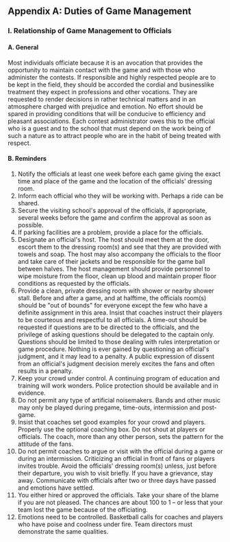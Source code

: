 <!-- Section: Appendix A -->

## Appendix A: Duties of Game Management

### I. Relationship of Game Management to Officials

#### A. General

Most individuals officiate because it is an avocation that provides the opportunity to maintain contact with the game and with those who administer the contests. If responsible and highly respected people are to be kept in the field, they should be accorded the cordial and businesslike treatment they expect in professions and other vocations. They are requested to render decisions in rather technical matters and in an atmosphere charged with prejudice and emotion. No effort should be spared in providing conditions that will be conducive to efficiency and pleasant associations. Each contest administrator owes this to the official who is a guest and to the school that must depend on the work being of such a nature as to attract people who are in the habit of being treated with respect.

#### B. Reminders

1. Notify the officials at least one week before each game giving the exact time and place of the game and the location of the officials' dressing room.
2. Inform each official who they will be working with. Perhaps a ride can be shared.
3. Secure the visiting school's approval of the officials, if appropriate, several weeks before the game and confirm the approval as soon as possible.
4. If parking facilities are a problem, provide a place for the officials.
5. Designate an official's host. The host should meet them at the door, escort them to the dressing room(s) and see that they are provided with towels and soap. The host may also accompany the officials to the floor and take care of their jackets and be responsible for the game ball between halves. The host management should provide personnel to wipe moisture from the floor, clean up blood and maintain proper floor conditions as requested by the officials.
6. Provide a clean, private dressing room with shower or nearby shower stall. Before and after a game, and at halftime, the officials room(s) should be "out of bounds" for everyone except the few who have a definite assignment in this area. Insist that coaches instruct their players to be courteous and respectful to all officials. A time-out should be requested if questions are to be directed to the officials, and the privilege of asking questions should be delegated to the captain only. Questions should be limited to those dealing with rules interpretation or game procedure. Nothing is ever gained by questioning an official's judgment, and it may lead to a penalty. A public expression of dissent from an official's judgment decision merely excites the fans and often results in a penalty.
7. Keep your crowd under control. A continuing program of education and training will work wonders. Police protection should be available and in evidence.
8. Do not permit any type of artificial noisemakers. Bands and other music may only be played during pregame, time-outs, intermission and post-game.
9. Insist that coaches set good examples for your crowd and players. Properly use the optional coaching box. Do not shout at players or officials. The coach, more than any other person, sets the pattern for the attitude of the fans.
10. Do not permit coaches to argue or visit with the official during a game or during an intermission. Criticizing an official in front of fans or players invites trouble. Avoid the officials' dressing room(s) unless, just before their departure, you wish to visit briefly. If you have a grievance, stay away. Communicate with officials after two or three days have passed and emotions have settled.
11. You either hired or approved the officials. Take your share of the blame if you are not pleased. The chances are about 100 to 1 – or less that your team lost the game because of the officiating.
12. Emotions need to be controlled. Basketball calls for coaches and players who have poise and coolness under fire. Team directors must demonstrate the same qualities.
